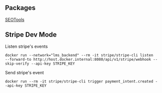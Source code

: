 ## Packages

[SEOTools](https://github.com/artesaos/seotools)


## Stripe Dev Mode

Listen stripe's events

```
docker run --network="lms_backend" --rm -it stripe/stripe-cli listen    --forward-to http://host.docker.internal:8080/api/v1/stripe/webhook --skip-verify --api-key STRIPE_KEY
```

Send stripe's event
```
docker run --rm -it stripe/stripe-cli trigger payment_intent.created --api-key STRIPE_KEY
```